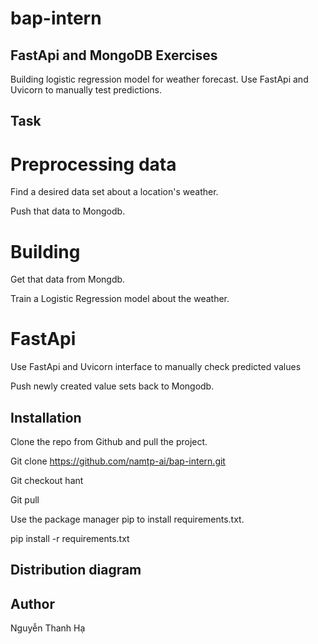 # bap-intern
## FastApi and MongoDB Exercises

Building logistic regression model for weather forecast. Use FastApi and Uvicorn to manually test predictions.

## Task

# Preprocessing data
Find a desired data set about a location's weather.

Push that data to Mongodb.

# Building
Get that data from Mongdb. 

Train a Logistic Regression model about the weather. 

# FastApi
Use FastApi and Uvicorn interface to manually check predicted values

Push newly created value sets back to Mongodb.

## Installation
Clone the repo from Github and pull the project.

Git clone https://github.com/namtp-ai/bap-intern.git

Git checkout hant

Git pull

Use the package manager pip to install requirements.txt.

pip install -r requirements.txt

## Distribution diagram

## Author
Nguyễn Thanh Hạ